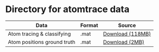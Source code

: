 # Directory for atomtrace data

| Data       |  Format | Source |
| ------------- | ------------ | ------------ |
| Atom tracing & classifying | .mat | [Download (118MB)](https://drive.google.com/a/berkeley.edu/file/d/1hEJnI1tBmdc3KICn2sfsz35fQjnJzqLB/view?usp=sharing)
| Atom positions ground truth | .mat | [Download (2MB)](https://drive.google.com/a/berkeley.edu/file/d/1OLnx_VMGp7-DvoRrGaRP8Z5vlewqLpqh/view?usp=sharing)
